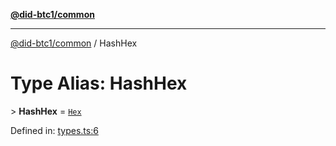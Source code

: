 [**@did-btc1/common**](../README.md)

***

[@did-btc1/common](../globals.md) / HashHex

# Type Alias: HashHex

&gt; **HashHex** = [`Hex`](Hex.md)

Defined in: [types.ts:6](https://github.com/dcdpr/did-btc1-js/blob/4ab6f9915d95beed9bc633644c9db1539395f512/packages/common/src/types.ts#L6)
